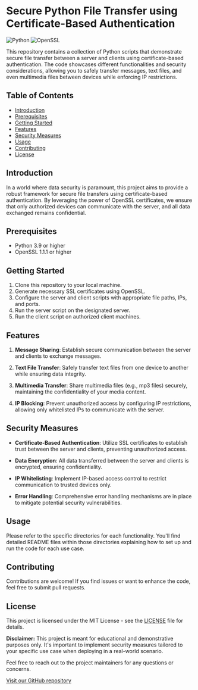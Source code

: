 # Secure Python File Transfer using Certificate-Based Authentication

![Python](https://img.shields.io/badge/Python-3.9%2B-blue)
![OpenSSL](https://img.shields.io/badge/OpenSSL-1.1.1%2B-green)

This repository contains a collection of Python scripts that demonstrate secure file transfer between a server and clients using certificate-based authentication. The code showcases different functionalities and security considerations, allowing you to safely transfer messages, text files, and even multimedia files between devices while enforcing IP restrictions.

## Table of Contents

- [Introduction](#introduction)
- [Prerequisites](#prerequisites)
- [Getting Started](#getting-started)
- [Features](#features)
- [Security Measures](#security-measures)
- [Usage](#usage)
- [Contributing](#contributing)
- [License](#license)

## Introduction

In a world where data security is paramount, this project aims to provide a robust framework for secure file transfers using certificate-based authentication. By leveraging the power of OpenSSL certificates, we ensure that only authorized devices can communicate with the server, and all data exchanged remains confidential.

## Prerequisites

- Python 3.9 or higher
- OpenSSL 1.1.1 or higher

## Getting Started

1. Clone this repository to your local machine.
2. Generate necessary SSL certificates using OpenSSL.
3. Configure the server and client scripts with appropriate file paths, IPs, and ports.
4. Run the server script on the designated server.
5. Run the client script on authorized client machines.

## Features

1. **Message Sharing**: Establish secure communication between the server and clients to exchange messages.

2. **Text File Transfer**: Safely transfer text files from one device to another while ensuring data integrity.

3. **Multimedia Transfer**: Share multimedia files (e.g., mp3 files) securely, maintaining the confidentiality of your media content.

4. **IP Blocking**: Prevent unauthorized access by configuring IP restrictions, allowing only whitelisted IPs to communicate with the server.

## Security Measures

- **Certificate-Based Authentication**: Utilize SSL certificates to establish trust between the server and clients, preventing unauthorized access.

- **Data Encryption**: All data transferred between the server and clients is encrypted, ensuring confidentiality.

- **IP Whitelisting**: Implement IP-based access control to restrict communication to trusted devices only.

- **Error Handling**: Comprehensive error handling mechanisms are in place to mitigate potential security vulnerabilities.

## Usage

Please refer to the specific directories for each functionality. You'll find detailed README files within those directories explaining how to set up and run the code for each use case.

## Contributing

Contributions are welcome! If you find issues or want to enhance the code, feel free to submit pull requests.

## License

This project is licensed under the MIT License - see the [LICENSE](LICENSE) file for details.


**Disclaimer:** This project is meant for educational and demonstrative purposes only. It's important to implement security measures tailored to your specific use case when deploying in a real-world scenario.

Feel free to reach out to the project maintainers for any questions or concerns.

[Visit our GitHub repository](https://github.com/Jayesh-JainX/Certificate-Based-Authentication.git)
